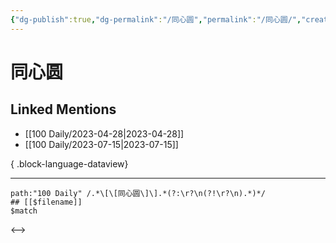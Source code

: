 ```yaml
---
{"dg-publish":true,"dg-permalink":"/同心圆","permalink":"/同心圆/","created":"2023-04-29T16:52:11.000+08:00","updated":"2023-04-29T16:52:12.000+08:00"}
---
```


# 同心圆

## Linked Mentions
- [[100 Daily/2023-04-28\|2023-04-28]]
- [[100 Daily/2023-07-15\|2023-07-15]]

{ .block-language-dataview}

---

```expander
path:"100 Daily" /.*\[\[同心圆\]\].*(?:\r?\n(?!\r?\n).*)*/
## [[$filename]]
$match
```

<-->